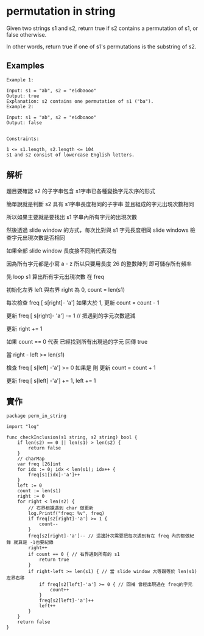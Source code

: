 # permutation in string

Given two strings s1 and s2, return true if s2 contains a permutation of s1, or false otherwise.

In other words, return true if one of s1's permutations is the substring of s2.

## Examples

```
Example 1:

Input: s1 = "ab", s2 = "eidbaooo"
Output: true
Explanation: s2 contains one permutation of s1 ("ba").
Example 2:

Input: s1 = "ab", s2 = "eidboaoo"
Output: false
 

Constraints:

1 <= s1.length, s2.length <= 104
s1 and s2 consist of lowercase English letters.
```

## 解析

題目要確認 s2 的子字串包含 s1字串已各種變換字元次序的形式

簡單說就是判斷 s2 具有 s1字串長度相同的子字串 並且組成的字元出現次數相同

所以如果主要就是要找出 s1 字串內所有字元的出現次數

然後透過 slide window 的方式，每次比對與 s1 字元長度相同 slide windows 檢查字元出現次數是否相同

如果全部 slide window 長度接不同則代表沒有

因為所有字元都是小寫 a - z 所以只要用長度 26 的整數陣列 即可儲存所有頻率

先 loop s1 算出所有字元出現次數 在 freq

初始化左界 left 與右界 right 為 0, count = len(s1)

每次檢查 freq [ s[right]- 'a'] 如果大於 1, 更新 count = count - 1

更新 freq [ s[right]- 'a'] -= 1 // 把遇到的字元次數遞減

更新 right += 1

如果 count == 0 代表 已經找到所有出現過的字元 回傳 true

當 right - left >= len(s1)

檢查 freq [ s[left] -'a'] >= 0 如果是 則 更新 count = count + 1

更新 freq [ s[left] -'a'] += 1, left += 1


## 實作

```golang
package perm_in_string

import "log"

func checkInclusion(s1 string, s2 string) bool {
	if len(s2) == 0 || len(s1) > len(s2) {
		return false
	}
	// charMap
	var freq [26]int
	for idx := 0; idx < len(s1); idx++ {
		freq[s1[idx]-'a']++
	}
	left := 0
	count := len(s1)
	right := 0
	for right < len(s2) {
		// 右界根據遇到 char 做更新
		log.Printf("freq: %v", freq)
		if freq[s2[right]-'a'] >= 1 {
			count--
		}
		freq[s2[right]-'a']-- // 這邊計次需要把每次遇到有在 freq 內的都做紀錄 就算是 -1也要紀錄
		right++
		if count == 0 { // 右界遇到所有的 s1
			return true
		}
		if right-left >= len(s1) { // 當 slide window 大等跟等於 len(s1) 左界右移
			if freq[s2[left]-'a'] >= 0 { // 回補 曾經出現過在 freq的字元
				count++
			}
			freq[s2[left]-'a']++
			left++
		}
	}
	return false
}
```